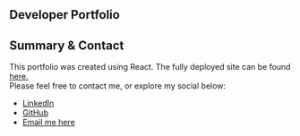 # <react-portfolio-website>
## Developer Portfolio

## Summary & Contact
This portfolio was created using React. The fully deployed site can be found <a href="https://shahidhashmi1.github.io/react-portfolio/" target="_blank">here.</a>
<br>
Please feel free to contact me, or explore my social below:
<ul>
<li><a href="https://www.linkedin.com/in/shahidhashmi94/" target="_blank">LinkedIn</a></li>
<li><a href="https://www.github.com/ShahidHashmi1" target="_blank">GitHub</a></li>
<li><a href="mailto:hashmi.pgh@gmail.com">Email me here</a></li>
</ul>
